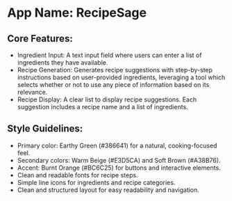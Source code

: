 # **App Name**: RecipeSage

## Core Features:

- Ingredient Input: A text input field where users can enter a list of ingredients they have available.
- Recipe Generation: Generates recipe suggestions with step-by-step instructions based on user-provided ingredients, leveraging a tool which selects whether or not to use any piece of information based on its relevance.
- Recipe Display: A clear list to display recipe suggestions. Each suggestion includes a recipe name and a list of ingredients.

## Style Guidelines:

- Primary color: Earthy Green (#386641) for a natural, cooking-focused feel.
- Secondary colors: Warm Beige (#E3D5CA) and Soft Brown (#A38B76).
- Accent: Burnt Orange (#BC6C25) for buttons and interactive elements.
- Clean and readable fonts for recipe steps.
- Simple line icons for ingredients and recipe categories.
- Clean and structured layout for easy readability and navigation.